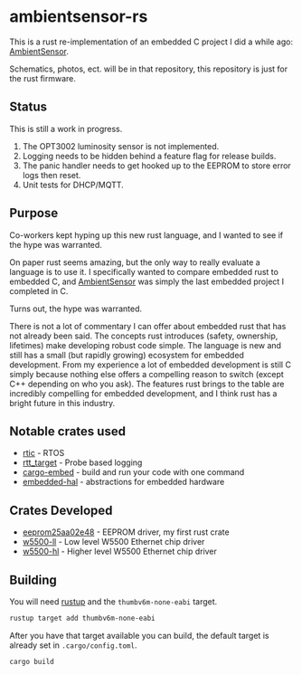 # ambientsensor-rs

This is a rust re-implementation of an embedded C project I did a while ago: [AmbientSensor].

Schematics, photos, ect. will be in that repository, this repository is just for the rust firmware.

## Status

This is still a work in progress.

1. The OPT3002 luminosity sensor is not implemented.
2. Logging needs to be hidden behind a feature flag for release builds.
3. The panic handler needs to get hooked up to the EEPROM to store error logs then reset.
4. Unit tests for DHCP/MQTT.

## Purpose

Co-workers kept hyping up this new rust language, and I wanted to see if the hype was warranted.

On paper rust seems amazing, but the only way to really evaluate a language is to use it.  I specifically wanted to compare embedded rust to embedded C, and [AmbientSensor] was simply the last embedded project I completed in C.

Turns out, the hype was warranted.

There is not a lot of commentary I can offer about embedded rust that has not already been said.  The concepts rust introduces (safety, ownership, lifetimes) make developing robust code simple.  The language is new and still has a small (but rapidly growing) ecosystem for embedded development.  From my experience a lot of embedded development is still C simply because nothing else offers a compelling reason to switch (except C++ depending on who you ask).  The features rust brings to the table are incredibly compelling for embedded development, and I think rust has a bright future in this industry.

## Notable crates used

* [rtic](https://rtic.rs/0.5/book/en/) - RTOS
* [rtt_target](https://docs.rs/rtt-target/0.3.0/rtt_target/) - Probe based logging 
* [cargo-embed](https://crates.io/crates/cargo-embed) - build and run your code with one command
* [embedded-hal](https://github.com/rust-embedded/embedded-hal) - abstractions for embedded hardware

## Crates Developed

* [eeprom25aa02e48](https://github.com/newAM/eeprom25aa02e48-rs) - EEPROM driver, my first rust crate
* [w5500-ll](https://github.com/newAM/w5500-ll-rs) - Low level W5500 Ethernet chip driver
* [w5500-hl](https://github.com/newAM/w5500-hl-rs) - Higher level W5500 Ethernet chip driver

## Building
You will need [rustup] and the `thumbv6m-none-eabi` target.

```bash
rustup target add thumbv6m-none-eabi
```

After you have that target available you can build, the default target is already set in `.cargo/config.toml`.
```bash
cargo build
```

[rustup]: https://rustup.rs/
[AmbientSensor]: https://github.com/newam/ambientsensor
